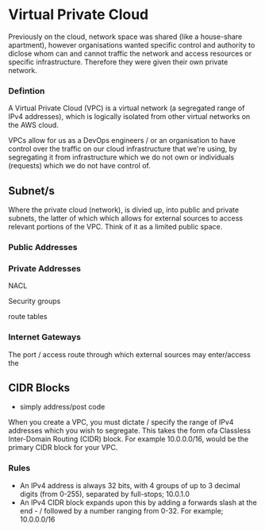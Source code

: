 # Virtual Private Cloud

Previously on the cloud, network space was shared (like a house-share apartment), however organisations wanted specific control and authority to diclose whom can and cannot traffic the network and access resources or specific infrastructure. Therefore they were given their own private network.

### Defintion

A Virtual Private Cloud (VPC) is a virtual network (a segregated range of IPv4 addresses), which is logically isolated from other virtual networks on the AWS cloud.

VPCs allow for us as a DevOps engineers / or an organisation to have control over the traffic on our cloud infrastructure that we're using, by segregating it from infrastructure which we do not own or individuals (requests) which we do not have control of.

## Subnet/s

Where the private cloud (network), is divied up, into public and private subnets, the latter of which which allows for external sources to access relevant portions of the VPC. Think of it as a limited public space.

### Public Addresses

### Private Addresses


NACL

Security groups

route tables

### Internet Gateways

The port / access route through which external sources may enter/access the 


## CIDR Blocks 

- simply address/post code

When you create a VPC, you must dictate / specify the range of IPv4 addresses which you wish to segregate. This takes the form ofa Classless Inter-Domain Routing (CIDR) block. For example 10.0.0.0/16, would be the primary CIDR block for your VPC.

### Rules

- An IPv4 address is always 32 bits, with 4 groups of up to 3 decimal digits (from 0-255), separated by full-stops; 10.0.1.0
- An IPv4 CIDR block expands upon this by adding a forwards slash at the end - / followed by a number ranging from 0-32. For example; 10.0.0.0/16